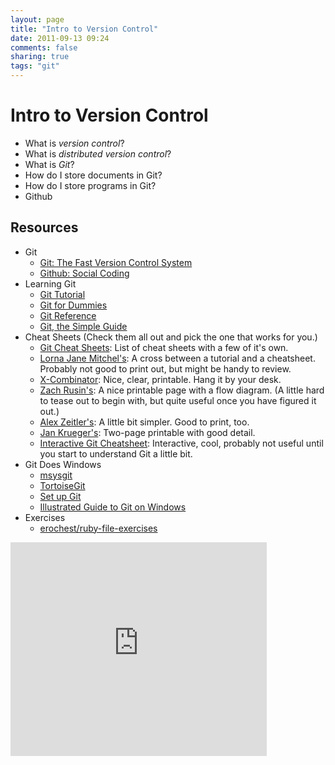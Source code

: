 ```yaml
---
layout: page
title: "Intro to Version Control"
date: 2011-09-13 09:24
comments: false
sharing: true
tags: "git"
---
```


# Intro to Version Control

* What is *version control*?
* What is *distributed version control*?
* What is *Git*?
* How do I store documents in Git?
* How do I store programs in Git?
* Github

## Resources

* Git
  - [Git: The Fast Version Control System][1]
  - [Github: Social Coding][2]
* Learning Git
  - [Git Tutorial][3]
  - [Git for Dummies][4]
  - [Git Reference][5]
  - [Git, the Simple Guide][6]
* Cheat Sheets (Check them all out and pick the one that works for you.)
  - [Git Cheat Sheets][7]: List of cheat sheets with a few of it's own.
  - [Lorna Jane Mitchel's][8]: A cross between a tutorial and a cheatsheet.
    Probably not good to print out, but might be handy to review.
  - [X-Combinator][9]: Nice, clear, printable. Hang it by your desk.
  - [Zach Rusin's][10]: A nice printable page with a flow diagram. (A little
    hard to tease out to begin with, but quite useful once you have figured it
    out.)
  - [Alex Zeitler's][11]: A little bit simpler. Good to print, too.
  - [Jan Krueger's][12]: Two-page printable with good detail.
  - [Interactive Git Cheatsheet][13]: Interactive, cool, probably not useful
    until you start to understand Git a little bit.
* Git Does Windows
  - [msysgit][14]
  - [TortoiseGit][15]
  - [Set up Git][16]
  - [Illustrated Guide to Git on Windows][17]
* Exercises
  - [erochest/ruby-file-exercises][18]

<iframe src="https://docs.google.com/present/embed?id=dhqw7hgz_114dwcx93dh" frameborder="0" width="410" height="342"></iframe>

[1]: http://git-scm.com/ 'Git'
[2]: https://github.com/ 'Github'
[3]: http://www.vogella.de/articles/Git/article.html 'Git Tutorial'
[4]: http://wiki.freegeek.org/index.php/Git_for_dummies 'Git for Dummies'
[5]: http://gitref.org/ 'Git Reference'
[6]: http://rogerdudler.github.com/git-guide/ 'Git, the Simple Guide'
[7]: http://help.github.com/git-cheat-sheets/ 'GitHub collection of cheat sheets'
[8]: http://thinkvitamin.com/code/starting-with-git-cheat-sheet/ 'Lorna Jane Mitchell'
[9]: http://www.xcombinator.com/2010/09/01/git-cheat-sheet-and-class-notes/ 'X-Combinator'
[10]: http://zrusin.blogspot.com/2007/09/git-cheat-sheet.html 'Zach Rusin'
[11]: https://github.com/AlexZeitler/gitcheatsheet 'Alex Zeitler'
[12]: http://jan-krueger.net/development/git-cheat-sheet-extended-edition 'Jan Krueger'
[13]: http://www.ndpsoftware.com/git-cheatsheet.html#loc=index; 'Interactive Git Cheatsheet'
[14]: http://code.google.com/p/msysgit/ 'msysgit'
[15]: http://code.google.com/p/tortoisegit/ 'TortoiseGit'
[16]: http://help.github.com/win-set-up-git/ 'Set up Git on Windows'
[17]: http://nathanj.github.com/gitguide/tour.html 'An Illustrated Guide to Git on Windows'
[18]: https://github.com/erochest/ruby-file-exercises 'ruby-file-exercises'

